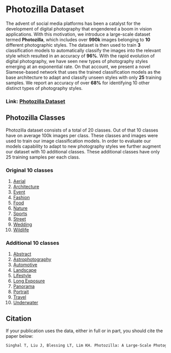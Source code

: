 # Photozilla Dataset

   The advent of social media platforms has been a catalyst for the development of digital photography that engendered a boom in vision applications. With this motivation, we introduce a large-scale dataset termed **Photozilla**, which includes over **990k** images belonging to **10** different photographic styles. The dataset is then used to train **3** classification models to automatically classify the images into the relevant style which resulted in an accuracy of **96%**. With the rapid evolution of digital photography, we have seen new types of photography styles emerging at an exponential rate. On that account, we present a novel Siamese-based network that uses the trained classification models as the base architecture to adapt and classify unseen styles with only **25** training samples. We report an accuracy of over **68%** for identifying 10 other distinct types of photography styles.
   
   ### Link: [Photozilla Dataset](https://sutdapac-my.sharepoint.com/:f:/g/personal/trisha_singhal_sutd_edu_sg/EqS3NL3qwYNMglM8cQFOmnYB4zOqURLmOcqAisj7MKvG2Q?e=8rQfGj)
   
## Photozilla Classes


Photozilla dataset consists of a total of 20 classes. Out of that 10 classes have on average 100k images per class. These classes and images were used to train our image classification models. In order to evaluate our models capability to adapt to new photography styles we further augment our dataset with 10 additional classes. These additional classes have only 25 training samples per each class.
  
### Original 10 classes


1. [Aerial](https://en.wikipedia.org/wiki/Aerial_photography)
2. [Architecture](https://en.wikipedia.org/wiki/Architectural_photography)
3. [Event](https://en.wikipedia.org/wiki/Event_photography)
4. [Fashion](https://en.wikipedia.org/wiki/Fashion_photography)
5. [Food](https://en.wikipedia.org/wiki/Food_photography)
6. [Nature](https://en.wikipedia.org/wiki/Nature_photography)
7. [Sports](https://en.wikipedia.org/wiki/Sports_photography)
8. [Street](https://en.wikipedia.org/wiki/Street_photography)
9. [Wedding](https://en.wikipedia.org/wiki/Wedding_photography)
10. [Wildlife](https://en.wikipedia.org/wiki/Wildlife_photography)


### Additional 10 classes


1. [Abstract](https://en.wikipedia.org/wiki/Abstract_photography)
2. [Astrophotography](https://en.wikipedia.org/wiki/Astrophotography)
3. [Automotive]()
4. [Landscape](https://en.wikipedia.org/wiki/Landscape_photography)
5. [Lifestyle](https://en.wikipedia.org/wiki/Lifestyle_photography)
6. [Long Exposure](https://en.wikipedia.org/wiki/Long-exposure_photography)
7. [Panorama](https://en.wikipedia.org/wiki/Panoramic_photography)
8. [Portrait](https://en.wikipedia.org/wiki/Portrait_photography)
9. [Travel](https://en.wikipedia.org/wiki/Travel_photography)
10. [Underwater](https://en.wikipedia.org/wiki/Underwater_photography)


## Citation


If your publication uses the data, either in full or in part, you should cite the paper below:


```markdown
Singhal T, Liu J, Blessing LT, Lim KH. Photozilla: A Large-Scale Photography Dataset and Visual Embedding for 20 Photography Styles. In 2021 9th Women in Computer Vision (WiCV) workshop  in conjuction with Computer Vision and Pattern Recognition (CVPR 2021).

```
